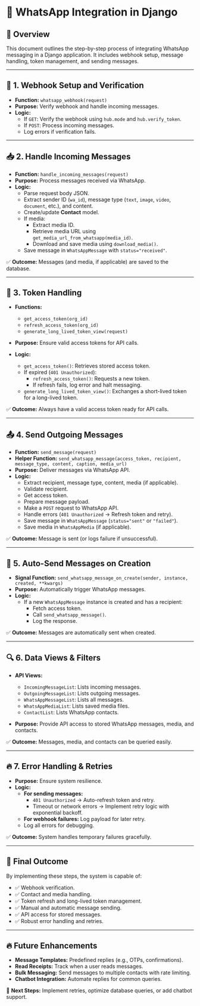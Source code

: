 # 🚀 WhatsApp Integration in Django

## 📌 Overview
This document outlines the step-by-step process of integrating WhatsApp messaging in a Django application. It includes webhook setup, message handling, token management, and sending messages.

---

## 🎯 **1. Webhook Setup and Verification**
- **Function:** `whatsapp_webhook(request)`
- **Purpose:** Verify webhook and handle incoming messages.
- **Logic:**
  - If `GET`: Verify the webhook using `hub.mode` and `hub.verify_token`.
  - If `POST`: Process incoming messages.
  - Log errors if verification fails.

---

## 📥 **2. Handle Incoming Messages**
- **Function:** `handle_incoming_messages(request)`
- **Purpose:** Process messages received via WhatsApp.
- **Logic:**
  - Parse request body JSON.
  - Extract sender ID (`wa_id`), message type (`text`, `image`, `video`, `document`, etc.), and content.
  - Create/update **Contact** model.
  - If media:
    - Extract media ID.
    - Retrieve media URL using `get_media_url_from_whatsapp(media_id)`.
    - Download and save media using `download_media()`.
  - Save message in `WhatsAppMessage` with `status="received"`.

✅ **Outcome:** Messages (and media, if applicable) are saved to the database.

---

## 🔐 **3. Token Handling**
- **Functions:**  
  - `get_access_token(org_id)`
  - `refresh_access_token(org_id)`
  - `generate_long_lived_token_view(request)`

- **Purpose:** Ensure valid access tokens for API calls.
- **Logic:**
  - `get_access_token()`: Retrieves stored access token.
  - If expired (`401 Unauthorized`):
    - `refresh_access_token()`: Requests a new token.
    - If refresh fails, log error and halt messaging.
  - `generate_long_lived_token_view()`: Exchanges a short-lived token for a long-lived token.

✅ **Outcome:** Always have a valid access token ready for API calls.

---

## 📤 **4. Send Outgoing Messages**
- **Function:** `send_message(request)`
- **Helper Function:** `send_whatsapp_message(access_token, recipient, message_type, content, caption, media_url)`
- **Purpose:** Deliver messages via WhatsApp API.
- **Logic:**
  - Extract recipient, message type, content, media (if applicable).
  - Validate recipient.
  - Get access token.
  - Prepare message payload.
  - Make a `POST` request to WhatsApp API.
  - Handle errors (`401 Unauthorized` → Refresh token and retry).
  - Save message in `WhatsAppMessage` (`status="sent"` or `"failed"`).
  - Save media in `WhatsAppMedia` (if applicable).

✅ **Outcome:** Message is sent (or logs failure if unsuccessful).

---

## 🔁 **5. Auto-Send Messages on Creation**
- **Signal Function:** `send_whatsapp_message_on_create(sender, instance, created, **kwargs)`
- **Purpose:** Automatically trigger WhatsApp messages.
- **Logic:**
  - If a new `WhatsAppMessage` instance is created and has a recipient:
    - Fetch access token.
    - Call `send_whatsapp_message()`.
    - Log the response.

✅ **Outcome:** Messages are automatically sent when created.

---

## 🔍 **6. Data Views & Filters**
- **API Views:**
  - `IncomingMessageList`: Lists incoming messages.
  - `OutgoingMessageList`: Lists outgoing messages.
  - `WhatsAppMessageList`: Lists all messages.
  - `WhatsAppMediaList`: Lists saved media files.
  - `ContactList`: Lists WhatsApp contacts.

- **Purpose:** Provide API access to stored WhatsApp messages, media, and contacts.

✅ **Outcome:** Messages, media, and contacts can be queried easily.

---

## 🔥 **7. Error Handling & Retries**
- **Purpose:** Ensure system resilience.
- **Logic:**
  - **For sending messages:**
    - `401 Unauthorized` → Auto-refresh token and retry.
    - Timeout or network errors → Implement retry logic with exponential backoff.
  - **For webhook failures:** Log payload for later retry.
  - Log all errors for debugging.

✅ **Outcome:** System handles temporary failures gracefully.

---

## 🏁 **Final Outcome**
By implementing these steps, the system is capable of:
- ✅ Webhook verification.
- ✅ Contact and media handling.
- ✅ Token refresh and long-lived token management.
- ✅ Manual and automatic message sending.
- ✅ API access for stored messages.
- ✅ Robust error handling and retries.

---

## 🔥 **Future Enhancements**
- **Message Templates:** Predefined replies (e.g., OTPs, confirmations).
- **Read Receipts:** Track when a user reads messages.
- **Bulk Messaging:** Send messages to multiple contacts with rate limiting.
- **Chatbot Integration:** Automate replies for common queries.

🚀 **Next Steps:** Implement retries, optimize database queries, or add chatbot support.

